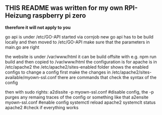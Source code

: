 ## THIS README was written for my own RPI-Heizung raspberry pi zero
**therefore it will not apply to you**


go api is under /etc/GO-API started via cornjob 
new go api has to be build locally and then moved to /etc/GO-API make sure that the parameters in main.go are right

the website is under /var/www/html it can be build offsite with e.g. npm run build and then copied to /var/www/html
the configuration is for apache is in /etc/apache2
the /etc/apache2/sites-enabled folder shows the enabled configs
to change a config first make the changes in /etc/apache2/sites-available/myown-ssl.conf
there are commands that check the syntax of the config
 
then with sudo rights:
a2dissite -p myown-ssl.conf #disable config, the -p purges any remaing traces of the config or something like that
a2ensite myown-ssl.conf #enable config
systemctl reload apache2
systemclt status apache2 #check if everything works

